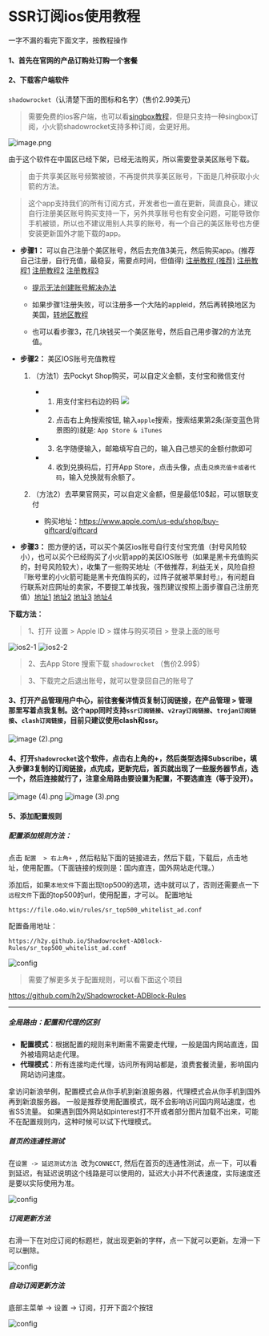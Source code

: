 # SSR订阅ios使用教程

一字不漏的看完下面文字，按教程操作

#### 1、首先在官网的产品订购处订购一个套餐

#### 2、下载客户端软件
`shadowrocket`（认清楚下面的图标和名字）(售价2.99美元)

>需要免费的ios客户端，也可以看[singbox教程](/others/singbox.md)，但是只支持一种singbox订阅，小火箭shadowrocket支持多种订阅，会更好用。

![image.png](/img/ios1.png)

由于这个软件在中国区已经下架，已经无法购买，所以需要登录美区账号下载。
>由于共享美区账号频繁被锁，不再提供共享美区账号，下面是几种获取小火箭的方法。

>这个app支持我们的所有订阅方式，开发者也一直在更新，简直良心，建议自行注册美区账号购买支持一下，另外共享账号也有安全问题，可能导致你手机被锁，所以也不建议用别人共享的账号，有一个自己的美区账号也方便安装更新国外才能下载的app。

- **步骤1：** 可以自己注册个美区账号，然后去充值3美元，然后购买app。(推荐自己注册，自行充值，最稳妥，需要点时间，但值得) [注册教程 (推荐)](/others/appleid.md) [注册教程1](https://blog.qust.me/appleid2023) [注册教程2](https://51.ruyo.net/18218.html) [注册教程3](https://zhuanlan.zhihu.com/p/367821925)

    - [提示无法创建账号解决办法](https://www.bilibili.com/video/BV12w4m1U7Wm)

    - 如果步骤1注册失败，可以注册多一个大陆的appleid，然后再转换地区为美国，[转地区教程](https://support.apple.com/zh-cn/HT201389)

    - 也可以看步骤3，花几块钱买一个美区账号，然后自己用步骤2的方法充值。


- **步骤2：** 美区IOS账号充值教程

    1. （方法1）去Pockyt Shop购买，可以自定义金额，支付宝和微信支付
        - 1. 用支付宝扫右边的码
        ![](/img/pp2.png)
        - 2. 点击右上角搜索按钮, 输入`apple`搜索，搜索结果第2条(渐变蓝色背景图的)就是: `App Store & iTunes`
        - 3. 名字随便输入，邮箱填写自己的，输入自己想买的金额付款即可
        - 4. 收到兑换码后，打开App Store，点击头像，点击`兑换充值卡或者代码`，输入兑换就有余额了。

    2. （方法2）去苹果官网买，可以自定义金额，但是最低10$起，可以银联支付
        - 购买地址：https://www.apple.com/us-edu/shop/buy-giftcard/giftcard

- **步骤3：** 图方便的话，可以买个美区ios账号自行支付宝充值（封号风险较小），也可以买个已经购买了小火箭app的美区IOS账号（如果是黑卡充值购买的，封号风险较大），收集了一些购买地址（不做推荐，利益无关，风险自担『账号里的小火箭可能是黑卡充值购买的，过阵子就被苹果封号』，有问题自行联系对应网址的卖家，不要提工单找我，强烈建议按照上面步骤自己注册充值）[地址1](https://80lp.com/)  [地址2](https://fk.myue.cc/) [地址3](https://www.rocketgirls.space/) [地址4](https://xinstore.org/#/)
<!-- [地址4](http://www.gakkismile.icu/) -->


**下载方法：**

> 1、打开 设置 > Apple ID > 媒体与购买项目 > 登录上面的账号

![ios2-1](/img/ios2-1.png)
![ios2-2](/img/ios2-2.png)

> 2、去App Store 搜索下载 `shadowrocket`  （售价2.99$）

> 3、下载完之后退出账号，就可以登录回自己的账号了


#### 3、打开产品管理用户中心，前往套餐详情页复制订阅链接，在产品管理 > 管理 那里写着点我复制。这个app同时支持`ssr订阅链接`、`v2ray订阅链接`、`trojan订阅链接`、`clash订阅链接`，目前只建议使用clash和ssr。

![image (2).png](/img/ios3.png)

#### 4、打开`shadowrocket`这个软件，点击右上角的+，然后类型选择Subscribe，填入步骤3复制的订阅链接，点完成，更新完后，首页就出现了一些服务器节点，选一个，然后连接就行了，注意全局路由要设置为配置，不要选直连（等于没开）。

![image (4).png](/img/ios4.png)
![image (3).png](/img/ios5.png)

#### 5、添加配置规则

##### 配置添加规则方法：

点击 `配置  > 右上角+ `,
然后粘贴下面的链接进去，然后下载，下载后，点击地址，使用配置。（下面链接的规则是：国内直连，国外网站走代理。）

添加后，如果`本地文件`下面出现top500的选项，选中就可以了，否则还需要点一下`远程文件`下面的top500的url，使用配置，才可以。
配置地址

```
https://file.o4o.win/rules/sr_top500_whitelist_ad.conf
```

配置备用地址：
```
https://h2y.github.io/Shadowrocket-ADBlock-Rules/sr_top500_whitelist_ad.conf
```


![config](/img/config.png)

>需要了解更多关于配置规则，可以看下面这个项目

https://github.com/h2y/Shadowrocket-ADBlock-Rules

-------------------------------------------------------------------

##### 全局路由：配置和代理的区别

- **配置模式**：根据配置的规则来判断需不需要走代理，一般是国内网站直连，国外被墙网站走代理。
- **代理模式**：所有连接均走代理，访问所有网站都是，浪费套餐流量，影响国内网站访问速度。

拿访问新浪举例，配置模式会从你手机到新浪服务器，代理模式会从你手机到国外再到新浪服务器。
一般是推荐使用配置模式，既不会影响访问国内网站速度，也省SS流量。
如果遇到国外网站如pinterest打不开或者部分图片加载不出来，可能不在配置规则内，这种时候可以试下代理模式。


##### 首页的连通性测试

在`设置 -> 延迟测试方法 `改为`CONNECT`, 然后在首页的连通性测试，点一下，可以看到延迟，有延迟说明这个线路是可以使用的，延迟大小并不代表速度，实际速度还是要以实际使用为准。

![config](/img/late2.png)

##### 订阅更新方法

右滑一下在对应订阅的标题栏，就出现更新的字样，点一下就可以更新。左滑一下可以删除。


![config](/img/update.png)

##### 自动订阅更新方法

底部主菜单 -> 设置 -> 订阅，打开下面2个按钮


![config](/img/auto.png)








